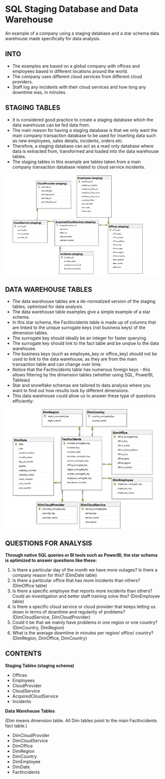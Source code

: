 # SQL Staging Database and Data Warehouse
An example of a company using a staging database and a star schema data warehouse made specifically for data analysis.

## INTO
- The examples are based on a global company with offices and  employees based in different locations around the world.
- The company uses different cloud services from different cloud providers.
- Staff log any incidents with their cloud services and how long any downtime was, in minutes.

## STAGING TABLES
- It is considered good practice to create a staging database which the data warehouse can be fed data from.
- The main reason for having a staging database is that we only want the main company transaction database to be used for inserting data such as new employees, sales details, incidents, orders etc.
- Therefore, a staging database can act as a read only database where data is extracted from, transformed and loaded into the data warehouse tables.
- The staging tables in this example are tables taken from a main company transaction database related to cloud service incidents.

![Staging Tables](https://github.com/richardgourley/sql-staging-database-and-data-warehouse/blob/main/staging_tables.png)

## DATA WAREHOUSE TABLES
- The data warehouse tables are a de-normalized version of the staging tables, optimized for data analysis.
- The data warehouse table examples give a simple example of a star schema.
- In this star schema, the FactIncidents table is made up of columns that are linked to the unique surrogate keys (not business keys) of the dimension tables.
- The surrogate key should ideally be an integer for faster querying.
- The surrogate key should link to the fact table and be unqiue to the data warehouse.
- The business keys (such as employee_key or office_key) should not be used to link to the data warehouse, as they are from the main transaction table and can change over time.
- Notice that the FactIncidents table has numerous foreign keys - this allows filtering by the dimension tables (whether using SQL, PowerBI, Tableau)
- Star and snowflake schemas are tailored to data analysis where you want to find out how results look by different dimensions.
- This data warehouse could allow us to answer these type of questions efficiently:

![Data Warehouse Tables](https://github.com/richardgourley/sql-staging-database-and-data-warehouse/blob/main/data_warehouse_tables.png)

## QUESTIONS FOR ANALYSIS
**Through native SQL queries or BI tools such as PowerBI, the star schema is optimized to answer questions like these:**
1. Is there a particular day of the month we have more outages? Is there a company reason for this? (DimDate table)
2. Is there a particular office that has more incidents than others? (DimOffice table)
3. Is there a specific employee that reports more incidents than others?  Could an investigation and better staff training solve this? (DimEmployee table)
4. Is there a specific cloud service or cloud provider that keeps letting us down in terms of downtime and regularity of problems? (DimCloudService, DimCloudProvider)
5. Could it be that we mainly have problems in one region or one country?  (DimCountry, DimRegion)
6. What is the average downtime in minutes per region/ office/ country? (DimRegion, DimOffice, DimCountry)

## CONTENTS
**Staging Tables (staging schema)**
- Offices
- Employees
- CloudProvider
- CloudService
- AcquiredCloudService
- Incidents

**Data Warehouse Tables**

(Dim means dimension table. All Dim tables point to the main FactIncidents fact table.)

- DimCloudProvider
- DimCloudService
- DimOffice
- DimRegion
- DimCountry
- DimEmployee
- DimDate
- FactIncidents
